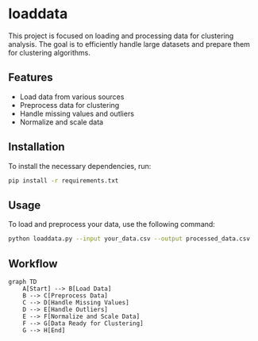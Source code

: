 # loaddata

This project is focused on loading and processing data for clustering analysis. The goal is to efficiently handle large datasets and prepare them for clustering algorithms.

## Features

- Load data from various sources
- Preprocess data for clustering
- Handle missing values and outliers
- Normalize and scale data

## Installation

To install the necessary dependencies, run:

```bash
pip install -r requirements.txt
```

## Usage

To load and preprocess your data, use the following command:

```bash
python loaddata.py --input your_data.csv --output processed_data.csv
```

## Workflow

```mermaid
graph TD
    A[Start] --> B[Load Data]
    B --> C[Preprocess Data]
    C --> D[Handle Missing Values]
    D --> E[Handle Outliers]
    E --> F[Normalize and Scale Data]
    F --> G[Data Ready for Clustering]
    G --> H[End]
```
